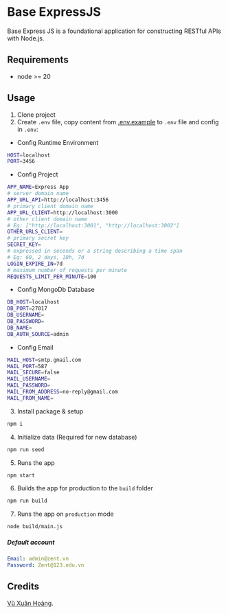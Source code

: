 # Base ExpressJS

Base Express JS is a foundational application for constructing RESTful APIs with Node.js.

## Requirements

- node >= 20

## Usage

1. Clone project
2. Create `.env` file, copy content from [.env.example](./.env.example) to `.env` file and config in `.env`:

- Config Runtime Environment

```bash
HOST=localhost
PORT=3456
```

- Config Project

```bash
APP_NAME=Express App
# server domain name
APP_URL_API=http://localhost:3456
# primary client domain name
APP_URL_CLIENT=http://localhost:3000
# other client domain name
# Eg: ["http://localhost:3001", "http://localhost:3002"]
OTHER_URLS_CLIENT=
# primary secret key
SECRET_KEY=
# expressed in seconds or a string describing a time span
# Eg: 60, 2 days, 10h, 7d
LOGIN_EXPIRE_IN=7d
# maximum number of requests per minute
REQUESTS_LIMIT_PER_MINUTE=100
```

- Config MongoDb Database

```bash
DB_HOST=localhost
DB_PORT=27017
DB_USERNAME=
DB_PASSWORD=
DB_NAME=
DB_AUTH_SOURCE=admin
```

- Config Email

```bash
MAIL_HOST=smtp.gmail.com
MAIL_PORT=587
MAIL_SECURE=false
MAIL_USERNAME=
MAIL_PASSWORD=
MAIL_FROM_ADDRESS=no-reply@gmail.com
MAIL_FROM_NAME=
```

3. Install package & setup

```bash
npm i
```

4. Initialize data (Required for new database)

```bash
npm run seed
```

5. Runs the app

```bash
npm start
```

6. Builds the app for production to the `build` folder

```bash
npm run build
```

7. Runs the app on `production` mode

```bash
node build/main.js
```

##### Default account

```yaml
Email: admin@zent.vn
Password: Zent@123.edu.vn
```

## Credits

[Vũ Xuân Hoàng](https://gitlab.com/hoangvxzentvn).
